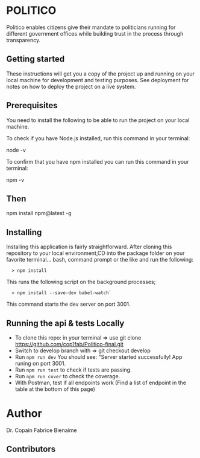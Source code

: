 # POLITICO

Politico enables citizens give their mandate to politicians running for different government offices
while building trust in the process through transparency.

## Getting started

These instructions will get you a copy of the project up and running on your local machine for development and testing purposes. See deployment for notes on how to deploy the project on a live system.

## Prerequisites

You need to install the following to be able to run the project on your local machine. 

To check if you have Node.js installed, run this command in your terminal:

node -v

To confirm that you have npm installed you can run this command in your terminal:

npm -v

## Then 

npm install npm@latest -g

## Installing

  Installing this application is fairly straightforward. After cloning this repository to your local environment,CD into the package folder on your favorite terminal... bash, command prompt or the like and run the following:

      > npm install

  This runs the following script on the background processes;

      > npm install --save-dev babel-watch`

  This command starts the dev server on port 3001.

## Running the api & tests Locally

* To clone this repo: in your terminal => use git clone https://github.com/cop1fab/Politico-final.git
* Switch to develop branch with => git checkout develop 
* Run `npm run dev` You should see: "Server started successfully! App runing on port 3001.
* Run `npm run test` to check if tests are passing.
* Run `npm run cover` to check the coverage.
* With Postman, test if all endpoints work (Find a list of endpoint in the table at the bottom of this page)



# Author
  Dr. Copain Fabrice Bienaime
  
## Contributors 
